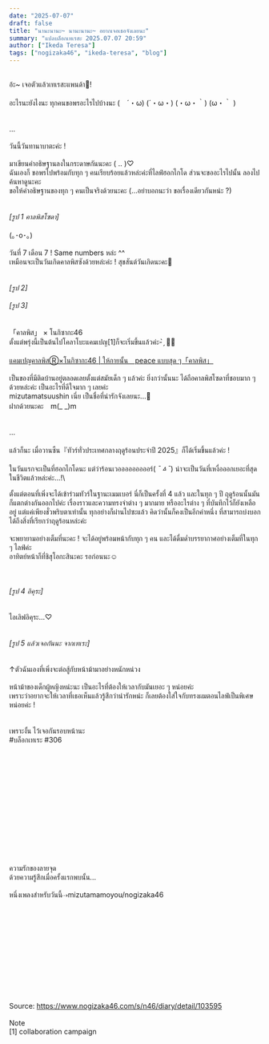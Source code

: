 ```yaml
---
date: "2025-07-07"
draft: false
title: "นานะนานะ~ นานะนานะ~ อยากเจอเธอจังเลยนะ"
summary: "แปลบล็อกเทเรสะ 2025.07.07 20:59"
author: ["Ikeda Teresa"]
tags: ["nogizaka46", "ikeda-teresa", "blog"]
---
```


\
อ้ะ~ เจอตัวแล้วเทเรสะแพนด้า👀!\
\
อะไรนะยังไงนะ ทุกคนขอพรอะไรไปบ้างนะ (　´・ω) (´・ω・) (・ω・｀) (ω・｀ )\
\
\
...\
\
วันนี้วันทานาบาตะค่ะ !\
\
มาเขียนคำอธิษฐานลงในกระดาษกันนะคะ ( .. )♡\
ฉันเองก็ ขอพรไปพร้อมกับทุก ๆ คนเรียบร้อยแล้วหล่ะค่ะที่ไลฟ์ฮอกไกโด ส่วนจะขออะไรไปนั้น ลองไปค้นหาดูนะคะ\
ขอให้คำอธิษฐานของทุก ๆ คนเป็นจริงด้วยนะคะ (...อย่าบอกนะว่า ขอเรื่องเดียวกันหน่ะ ?)\
\
\
_[รูป 1 คาลพิสโซดา]_\
\
(｡･о･｡)
\
\
วันที่ 7 เดือน 7 ! Same numbers หล่ะ ^^\
เหมือนจะเป็นวันเกิดคาลพิสซังด้วยหล่ะค่ะ ! สุขสันต์วันเกิดนะคะ🫧\
\
\
_[รูป 2]_\
\
_[รูป 3]_\
\
\
「คาลพิส」 × โนกิซากะ46\
ตั้งแต่พรุ่งนี้เป็นต้นไปโคลาโบะแคมเปญ[1]ก็จะเริ่มขึ้นแล้วค่ะ- ̗̀ 📢💭\
\
[แคมเปญคาลพิสⓇ×โนกิซากะ46 | ให้กายนั้น　peace แบบสุด ๆ「คาลพิส」](https://www.calpis.info/present/nogizaka46/)\
\
เป็นของที่มีติดบ้านอยู่ตลอดเลยตั้งแต่สมัยเด็ก ๆ แล้วค่ะ ยิ่งกว่านั้นนะ ได้ถือคาลพิสโซดาที่ชอบมาก ๆ ด้วยหล่ะค่ะ เป็นอะไรที่ดีใจมาก ๆ เลยค่ะ\
mizutamatsuushin เนี่ย เป็นชื่อที่น่ารักจังเลยนะ...🫧\
ฝากด้วยนะคะ　m(\_ \_)m\
\
\
...\
\
แล้วก็นะ เมื่อวานซืน『ทัวร์ทั่วประเทศกลางฤดูร้อนประจำปี 2025』ก็ได้เริ่มขึ้นแล้วค่ะ !\
\
ในวันแรกจะเป็นที่ฮอกไกโดนะ แต่ว่าร้อนเวอออออออออร์( *¯ㅿ¯*) น่าจะเป็นวันที่เหงื่อออกเยอะที่สุดในชีวิตแล้วหล่ะค่ะ...!\

ตั้งแต่ตอนที่เพิ่งจะได้เข้าร่วมทัวร์ในฐานะเมมเบอร์ นี่ก็เป็นครั้งที่ 4 แล้ว และในทุก ๆ ปี ฤดูร้อนนั้นมันก็แตกต่างกันออกไปค่ะ เรื่องราวและความทรงจำต่าง ๆ มากมาย หรืออะไรต่าง ๆ ที่บันทึกไว้ก็ยังเหลืออยู่ แต่แค่เพียงชั่วพริบตาเท่านั้น ทุกอย่างก็ผ่านไปซะแล้ว คิดว่านั้นก็คงเป็นอีกคำหนึ่ง ที่สามารถบ่งบอกได้ถึงสิ่งที่เรียกว่าฤดูร้อนหล่ะค่ะ\
\
จะพยายามอย่างเต็มที่นะคะ ! จะได้อยู่พร้อมหน้ากับทุก ๆ คน และได้ดื่มด่ำบรรยากาศอย่างเต็มที่ในทุก ๆ ไลฟ์ค่ะ\
อาทิตย์หน้าก็ที่ชิสุโอกะสินะคะ รอก่อนนะ☺️\
\
\
\
_[รูป 4 อิคุระ]_\
\
\
ไอเลิฟอิคุระ...♡\
\
\
_[รูป 5 แล้วเจอกันนะ จากเทเระ]_\
\
\
↑ตัวฉันเองที่เพิ่งจะต่อสู้กับหน้าม้ามาอย่างหนักหน่วง\
\
หน้าม้าของเด็กผู้หญิงหน่ะนะ เป็นอะไรที่ต้องให้เวลากับมันเยอะ ๆ หน่อยค่ะ\
เพราะว่าอยากจะให้เวลาที่เธอเห็นแล้วรู้สึกว่าน่ารักหน่ะ ก็เลยต้องใส่ใจกับทรงผมตอนไลฟ์เป็นพิเศษหน่อยค่ะ !\
\
\
เพราะงั้น ไว้เจอกันรอบหน้านะ\
\#บล็อกเทเระ \#306\
\
\
\
\
\
\
\
\
\
\
\
\
\
\
ความรักของลายจุด\
ด้วยความรู้สึกเมื่อครั้งแรกพบนั้น...\
\
หนึ่งเพลงสำหรับวันนี้⇢mizutamamoyou/nogizaka46\
\
\
\
\
\
\
\
\
\
\
\
\
Source: <https://www.nogizaka46.com/s/n46/diary/detail/103595>\
\
Note\
[1] collaboration campaign
